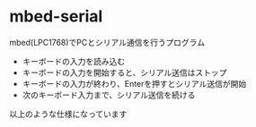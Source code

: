 mbed-serial
===========

mbed(LPC1768)でPCとシリアル通信を行うプログラム

* キーボードの入力を読み込む
* キーボードの入力を開始すると、シリアル送信はストップ
* キーボードの入力が終わり、Enterを押すとシリアル送信が開始
* 次のキーボード入力まで、シリアル送信を続ける


以上のような仕様になっています
